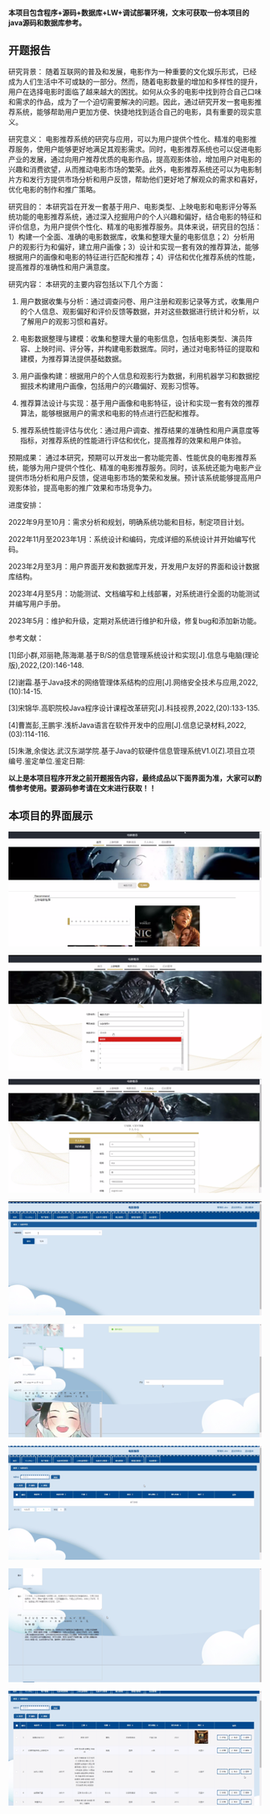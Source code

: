 ****本项目包含程序+源码+数据库+LW+调试部署环境，文末可获取一份本项目的java源码和数据库参考。****

## ******开题报告******

研究背景：
随着互联网的普及和发展，电影作为一种重要的文化娱乐形式，已经成为人们生活中不可或缺的一部分。然而，随着电影数量的增加和多样性的提升，用户在选择电影时面临了越来越大的困扰。如何从众多的电影中找到符合自己口味和需求的作品，成为了一个迫切需要解决的问题。因此，通过研究开发一套电影推荐系统，能够帮助用户更加方便、快捷地找到适合自己的电影，具有重要的现实意义。

研究意义：
电影推荐系统的研究与应用，可以为用户提供个性化、精准的电影推荐服务，使用户能够更好地满足其观影需求。同时，电影推荐系统也可以促进电影产业的发展，通过向用户推荐优质的电影作品，提高观影体验，增加用户对电影的兴趣和消费欲望，从而推动电影市场的繁荣。此外，电影推荐系统还可以为电影制片方和发行方提供市场分析和用户反馈，帮助他们更好地了解观众的需求和喜好，优化电影的制作和推广策略。

研究目的：
本研究旨在开发一套基于用户、电影类型、上映电影和电影评分等系统功能的电影推荐系统，通过深入挖掘用户的个人兴趣和偏好，结合电影的特征和评价信息，为用户提供个性化、精准的电影推荐服务。具体来说，研究目的包括：1）构建一个全面、准确的电影数据库，收集和整理大量的电影信息；2）分析用户的观影行为和偏好，建立用户画像；3）设计和实现一套有效的推荐算法，能够根据用户的画像和电影的特征进行匹配和推荐；4）评估和优化推荐系统的性能，提高推荐的准确性和用户满意度。

研究内容： 本研究的主要内容包括以下几个方面：

  1. 用户数据收集与分析：通过调查问卷、用户注册和观影记录等方式，收集用户的个人信息、观影偏好和评价反馈等数据，并对这些数据进行统计和分析，以了解用户的观影习惯和喜好。

  2. 电影数据整理与建模：收集和整理大量的电影信息，包括电影类型、演员阵容、上映时间、评分等，并构建电影数据库。同时，通过对电影特征的提取和建模，为推荐算法提供基础数据。

  3. 用户画像构建：根据用户的个人信息和观影行为数据，利用机器学习和数据挖掘技术构建用户画像，包括用户的兴趣偏好、观影习惯等。

  4. 推荐算法设计与实现：基于用户画像和电影特征，设计和实现一套有效的推荐算法，能够根据用户的需求和电影的特点进行匹配和推荐。

  5. 推荐系统性能评估与优化：通过用户调查、推荐结果的准确性和用户满意度等指标，对推荐系统的性能进行评估和优化，提高推荐的效果和用户体验。

预期成果：
通过本研究，预期可以开发出一套功能完善、性能优良的电影推荐系统，能够为用户提供个性化、精准的电影推荐服务。同时，该系统还能为电影产业提供市场分析和用户反馈，促进电影市场的繁荣和发展。预计该系统能够提高用户观影体验，提高电影的推广效果和市场竞争力。

进度安排：

2022年9月至10月：需求分析和规划，明确系统功能和目标，制定项目计划。

2022年11月至2023年1月：系统设计和编码，完成详细的系统设计并开始编写代码。

2023年2月至3月：用户界面开发和数据库开发，开发用户友好的界面和设计数据库结构。

2023年4月至5月：功能测试、文档编写和上线部署，对系统进行全面的功能测试并编写用户手册。

2023年5月：维护和升级，定期对系统进行维护和升级，修复bug和添加新功能。

参考文献：

[1]邱小群,邓丽艳,陈海潮.基于B/S的信息管理系统设计和实现[J].信息与电脑(理论版),2022,(20):146-148.

[2]谢霜.基于Java技术的网络管理体系结构的应用[J].网络安全技术与应用,2022,(10):14-15.

[3]宋锦华.高职院校Java程序设计课程改革研究[J].科技视界,2022,(20):133-135.

[4]曹嵩彭,王鹏宇.浅析Java语言在软件开发中的应用[J].信息记录材料,2022,(03):114-116.

[5]朱澈,余俊达.武汉东湖学院.基于Java的软硬件信息管理系统V1.0[Z].项目立项编号.鉴定单位.鉴定日期:

****以上是本项目程序开发之前开题报告内容，最终成品以下面界面为准，大家可以酌情参考使用。要源码参考请在文末进行获取！！****

## ******本项目的界面展示******

![](./res/95016d0c85c141428f8042ff68372c6d.png)

![](./res/c6c146baeb7c405583762f86f23f539e.png)

![](./res/3830bdea84f74246a061a138e7c92d2d.png)

![](./res/a06341f4428e4558ba315d6f71c9d628.png)

![](./res/fb98fd900f76424b81b3917c39a4214d.png)

![](./res/bae18afaa7164efea25a8fb2a4d1fe1e.png)

![](./res/93afc0afe209479fb047dcf3e0e097b7.png)

![](./res/cfafe13ee62248e4b2b02b1a78127ae0.png)

